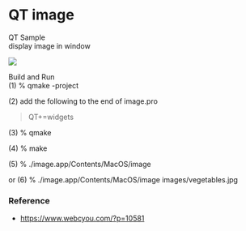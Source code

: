 QT image
===============

QT Sample <br/>
display image in window <br/>

<image src="https://raw.githubusercontent.com/ohwada/MAC_cpp_Samples/master/qt/image/result/image.png" > <br/>

Build and Run <br/>
(1) % qmake -project <br/>

(2) add the following to the end of image.pro <br/>

> QT+=widgets <br/>

(3) % qmake <br/>

(4) % make <br/>

(5) % ./image.app/Contents/MacOS/image <br/>

or
(6) % ./image.app/Contents/MacOS/image  images/vegetables.jpg <br/>


### Reference
- https://www.webcyou.com/?p=10581

